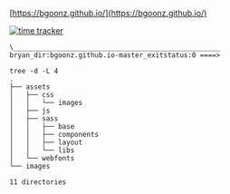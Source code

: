 [https://bgoonz.github.io/](https://bgoonz.github.io/)

[![time tracker](https://wakatime.com/badge/github/bgoonz/bgoonz.github.io.svg)](https://wakatime.com/badge/github/bgoonz/bgoonz.github.io)

```
\___________________________________________________
bryan_dir:bgoonz.github.io-master_exitstatus:0 ====>

tree -d -L 4
.
├── assets
│   ├── css
│   │   └── images
│   ├── js
│   ├── sass
│   │   ├── base
│   │   ├── components
│   │   ├── layout
│   │   └── libs
│   └── webfonts
└── images

11 directories

```



